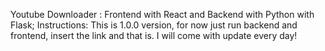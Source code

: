 Youtube Downloader : Frontend with React and Backend with Python with Flask;
Instructions: This is 1.0.0 version, for now just run backend and frontend, insert the link and that is. I will come with update every day!
